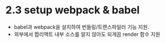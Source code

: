 # 2.3 setup webpack & babel
 - babel과 webpack을 설치하여 번들링/트랜스파일러 기능 지원.
 - 외부에서 짭리액트 내부 소스를 알지 않아도 되게끔 render 함수 지원